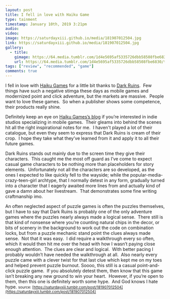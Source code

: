```yaml
---
layout: post
title: I fell in love with Haiku Game
type: tainment
timestamp: January 10th, 2019 3:21pm
audio: 
video: 
image: https://saturdayxiii.github.io/media/181907012504.jpg
link: https://saturdayxiii.github.io/media/181907012504.jpg
gallery:
  - title: 
    gimage: https://64.media.tumblr.com/1d4e5695af5335726dbb58508fbe6830/tumblr_inline_pl4zeeW36S1rnrp45_540.jpg
    url: https://64.media.tumblr.com/1d4e5695af5335726dbb58508fbe6830/tumblr_inline_pl4zeeW36S1rnrp45_540.jpg
tags: ["review", "recommended", "game"]
comments: true
---
```

I fell in love with [Haiku Games](https://www.haikugamesco.com/) for a little bit thanks to [Dark Ruins](https://play.google.com/store/apps/details?id=com.haikugamesco.escape16&amp;hl).  Few things have such a negative stimga these days as mobile games and modernized point and click adventure, but the markets are massive.  People want to love these games.  So when a publisher shows some competence, their products really shine.  

Definitely keep an eye on [Haiku Games’s blog](https://www.haikugamesco.com/blog) if you’re interested in indie studios specializing in mobile games.  Their gleams into behind the scenes hit all the right inspirational notes for me.  I haven't played a lot of their catalogue, but even they seem to express that Dark Ruins is cream of their crop.  I hope they take what they’ve learned from it and apply it to all their future games.

Dark Ruins stands out mainly due to the screen time they give their characters.  This caught me the most off guard as I’ve come to expect casual game characters to be nothing more than placeholders for story elements.  Unfortunately not all the characters are so developed, as the ones I expected to like quickly fell to the wayside; while the popular-media-crazy-teen-girl archtype, that I normally detest in any form, gradually turned into a character that I eagerly awaited more lines from and actually kind of gave a damn about her livestream.  That demonstrates some fine writing craftmanship imo.  

An often neglected aspect of puzzle games is often the puzzles themselves, but I have to say that Dark Ruins is probably one of the only adventure games where the puzzles nearly always made a logical sense.  There still is that kind of nonsense where you’re counting natural chips in the decor, or bits of scenery in the background to work out the code on combination locks, but from a puzzle mechanic stand point the clues always made sense.  Not that it was easy.  I did require a walkthrough every so often, which it would then hit me over the head with how I wasn’t paying close enough attention.  The clues are clear and logical.  With better pacing I probably wouldn’t have needed the walkthrough at all.  Also nearly every puzzle came with a clever twist for that last clue which kept me on my toes and helped prevent puzzle burnout.
[](https://66.media.tumblr.com/1d4e5695af5335726dbb58508fbe6830/tumblr_inline_pl4zeeW36S1rnrp45_1280.jpg)Soooo, this still is a casual point-and-click puzzle game.  If you absolutely detest them, then know that this game isn’t breaking any new ground to win your heart.  However, if you’re open to them, then this one is definitely worth some hype.  And God knows I hate hype.
<small>source: [https://saturdayxiii.tumblr.com/post/181907012504](https://saturdayxiii.tumblr.com/post/181907012504)</small>